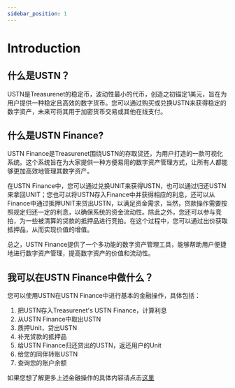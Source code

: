 ```yaml
---
sidebar_position: 1
---
```


# Introduction

## 什么是USTN？

USTN是Treasurenet的稳定币，波动性最小的代币，创造之初锚定1美元，旨在为用户提供一种稳定且高效的数字货币。您可以通过购买或兑换USTN来获得稳定的数字资产，未来可将其用于加密货币交易或其他在线支付。

## 什么是USTN Finance?

USTN Finance是Treasurenet围绕USTN的存取贷还，为用户打造的一款可视化系统。这个系统旨在为大家提供一种方便易用的数字资产管理方式，让所有人都能够更加高效地管理其数字资产。

在USTN Finance中，您可以通过兑换UNIT来获得USTN，也可以通过归还USTN来拿回UNIT；您也可以将USTN存入Finance中并获得相应的利息，还可以从Finance中通过抵押UNIT来贷出USTN，以满足资金需求，当然，贷款操作需要按照规定归还一定的利息，以确保系统的资金流动性。除此之外，您还可以参与竞拍，为一些被清算的贷款的抵押品进行竞拍。在这个过程中，您可以通过出价获取抵押品，从而实现价值的增值。

总之，USTN Finance提供了一个多功能的数字资产管理工具，能够帮助用户便捷地进行数字资产管理，提高数字资产的价值和流动性。

## 我可以在USTN Finance中做什么？

您可以使用USTN在USTN Finance中进行基本的金融操作，具体包括：

1. 把USTN存入Treasurenet's USTN Finance，计算利息
2. 从USTN Finance中取出USTN
3. 质押Unit，贷出USTN
4. 补充贷款的抵押品
5. 给USTN Finance归还贷出的USTN，返还用户的Unit
6. 给您的同伴转账USTN
7. 查询您的账户余额

如果您想了解更多上述金融操作的具体内容请点击[这里](/docs/ustn/financial-operations)
